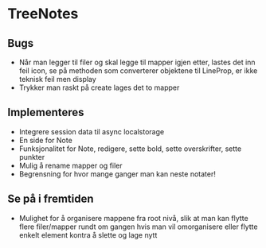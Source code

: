 # TreeNotes

## Bugs

- Når man legger til filer og skal legge til mapper igjen etter, lastes det inn feil icon, se på methoden som converterer objektene til LineProp, er ikke teknisk feil men display
- Trykker man raskt på create lages det to mapper

## Implementeres

- Integrere session data til async localstorage
- En side for Note
- Funksjonalitet for Note, redigere, sette bold, sette overskrifter, sette punkter
- Mulig å rename mapper og filer
- Begrensning for hvor mange ganger man kan neste notater!

## Se på i fremtiden

- Mulighet for å organisere mappene fra root nivå, slik at man kan flytte flere filer/mapper rundt om gangen hvis man vil omorganisere eller flytte enkelt element kontra å slette og lage nytt
